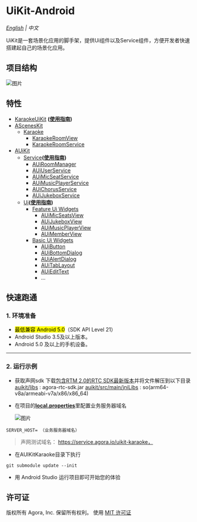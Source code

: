 # UiKit-Android

*[English](README.md) | 中文*

UiKit是一套场景化应用的脚手架，提供Ui组件以及Service组件，方便开发者快速搭建起自己的场景化应用。


## 项目结构
![图片](https://download.agora.io/null/UiKit.png)


## 特性
- [KaraokeUiKit](app/src/main/java/io/agora/app/karaoke/kit) **([使用指南](doc/KaraokeUiKit.zh.md))**
- [AScenesKit](asceneskit)
    - [Karaoke](asceneskit/src/main/java/io/agora/asceneskit/karaoke)
        - [KaraokeRoomView](asceneskit/src/main/java/io/agora/asceneskit/karaoke/KaraokeRoomView.kt)
        - [KaraokeRoomService](asceneskit/src/main/java/io/agora/asceneskit/karaoke/IKaraokeRoomService.kt)
- [AUiKit](auikit)
    - [Service](auikit/src/main/java/io/agora/auikit/service)**([使用指南](doc/AUiKit-Service.zh.md))**
        - [AUiRoomManager](auikit/src/main/java/io/agora/auikit/service/IAUiRoomManager.java)
        - [AUiUserService](auikit/src/main/java/io/agora/auikit/service/IAUiUserService.java)
        - [AUiMicSeatService](auikit/src/main/java/io/agora/auikit/service/IAUiMicSeatService.java)
        - [AUiMusicPlayerService](auikit/src/main/java/io/agora/auikit/service/IAUiMusicPlayerService.java)
        - [AUiChorusService](auikit/src/main/java/io/agora/auikit/service/IAUiChorusService.java)
        - [AUiJukeboxService](auikit/src/main/java/io/agora/auikit/service/IAUiJukeboxService.java)
    - [Ui](auikit/src/main/java/io/agora/auikit/ui)**([使用指南](doc/AUiKit-Ui.zh.md))**
        - [Feature Ui Widgets](auikit/src/main/java/io/agora/auikit/ui)
            - [AUiMicSeatsView](auikit/src/main/java/io/agora/auikit/ui/micseats/impl/AUIMicSeatsView.java)
            - [AUiJukeboxView](auikit/src/main/java/io/agora/auikit/ui/jukebox/impl/AUiJukeboxView.java)
            - [AUiMusicPlayerView](auikit/src/main/java/io/agora/auikit/ui/musicplayer/impl/AUiMusicPlayerView.java)
            - [AUiMemberView](auikit/src/main/java/io/agora/auikit/ui/member/impl/AUiRoomMemberListView.kt)
        - [Basic Ui Widgets](auikit/src/main/java/io/agora/auikit/ui/basic)
            - [AUiButton](auikit/src/main/java/io/agora/auikit/ui/basic/AUiButton.java)
            - [AUiBottomDialog](auikit/src/main/java/io/agora/auikit/ui/basic/AUiBottomDialog.java)
            - [AUiAlertDialog](auikit/src/main/java/io/agora/auikit/ui/basic/AUiAlertDialog.java)
            - [AUiTabLayout](auikit/src/main/java/io/agora/auikit/ui/basic/AUiTabLayout.java)
            - [AUiEditText](auikit/src/main/java/io/agora/auikit/ui/basic/AUiEditText.java)
            - ...

## 快速跑通

### 1. 环境准备

- <mark>最低兼容 Android 5.0</mark>（SDK API Level 21）
- Android Studio 3.5及以上版本。
- Android 5.0 及以上的手机设备。

---

### 2. 运行示例
- 获取声网sdk
  下载[包含RTM 2.0的RTC SDK最新版本](https://download.agora.io/null/Agora_Native_SDK_for_Android_rel.v4.1.1.30_49294_FULL_20230512_1606_264137.zip)并将文件解压到以下目录
  [auikit/libs](auikit/libs) : agora-rtc-sdk.jar
  [auikit/src/main/jniLibs](uikit/src/main/jniLibs) : so(arm64-v8a/armeabi-v7a/x86/x86_64)

- 在项目的[**local.properties**](/local.properties)里配置业务服务器域名

  ![图片](https://accktvpic.oss-cn-beijing.aliyuncs.com/pic/github_readme/uikit/config_serverhost_android.png)

``` 
SERVER_HOST= （业务服务器域名）
```

> 声网测试域名： https://service.agora.io/uikit-karaoke，

- 在AUIKitKaraoke目录下执行
```
git submodule update --init
```

- 用 Android Studio 运行项目即可开始您的体验

## 许可证
版权所有 Agora, Inc. 保留所有权利。
使用 [MIT 许可证](LICENSE)
